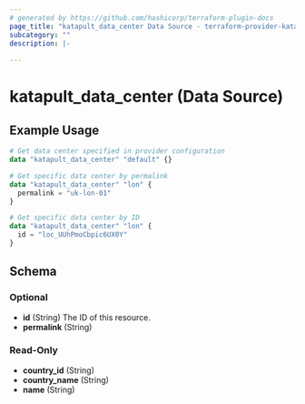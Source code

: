 ```yaml
---
# generated by https://github.com/hashicorp/terraform-plugin-docs
page_title: "katapult_data_center Data Source - terraform-provider-katapult"
subcategory: ""
description: |-
  
---
```


# katapult_data_center (Data Source)



## Example Usage

```terraform
# Get data center specified in provider configuration
data "katapult_data_center" "default" {}

# Get specific data center by permalink
data "katapult_data_center" "lon" {
  permalink = "uk-lon-01"
}

# Get specific data center by ID
data "katapult_data_center" "lon" {
  id = "loc_UUhPmoCbpic6UX0Y"
}
```

<!-- schema generated by tfplugindocs -->
## Schema

### Optional

- **id** (String) The ID of this resource.
- **permalink** (String)

### Read-Only

- **country_id** (String)
- **country_name** (String)
- **name** (String)


